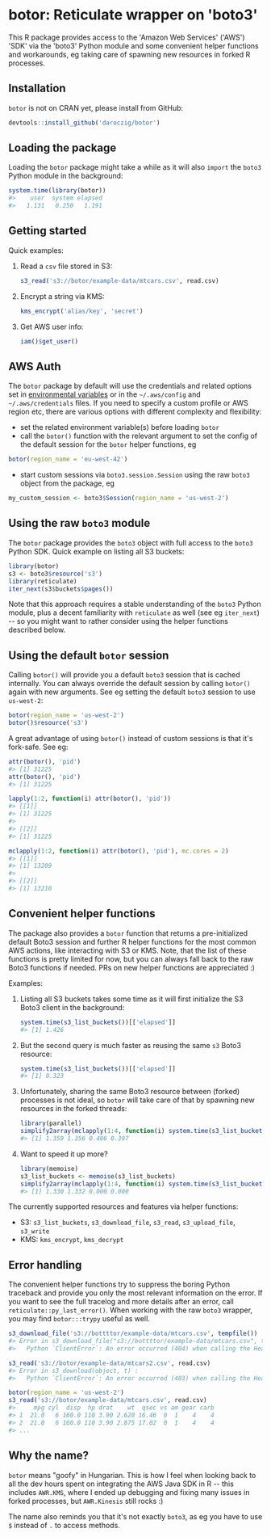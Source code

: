 # botor: Reticulate wrapper on 'boto3'

This R package provides access to the 'Amazon Web Services' ('AWS') 'SDK' via the 'boto3' Python module and some convenient helper functions and workarounds, eg taking care of spawning new resources in forked R processes.

## Installation

`botor` is not on CRAN yet, please install from GitHub:

```r
devtools::install_github('daroczig/botor')
```

## Loading the package

Loading the `botor` package might take a while as it will also `import` the `boto3` Python module in the background:

```r
system.time(library(botor))
#>    user  system elapsed 
#>   1.131   0.250   1.191
```

## Getting started

Quick examples:

1. Read a `csv` file stored in S3:

    ```r
    s3_read('s3://botor/example-data/mtcars.csv', read.csv)
    ```

2. Encrypt a string via KMS:

    ```r
    kms_encrypt('alias/key', 'secret')
    ```

3. Get AWS user info:

    ```r
    iam()$get_user()
    ```

## AWS Auth

The `botor` package by default will use the credentials and related options set in [environmental variables](https://boto3.amazonaws.com/v1/documentation/api/latest/guide/configuration.html#configuration) or in the `~/.aws/config` and `~/.aws/credentials` files. If you need to specify a custom profile or AWS region etc, there are various options with different complexity and flexibility:

* set the related environment variable(s) before loading `botor`
* call the `botor()` function with the relevant argument to set the config of the default session for the `botor` helper functions, eg

```r
botor(region_name = 'eu-west-42')
```

* start custom sessions via `boto3.session.Session` using the raw `boto3` object from the package, eg

```r
my_custom_session <- boto3$Session(region_name = 'us-west-2')
```

## Using the raw `boto3` module

The `botor` package provides the `boto3` object with full access to the `boto3` Python SDK. Quick example on listing all S3 buckets:

```r
library(botor)
s3 <- boto3$resource('s3')
library(reticulate)
iter_next(s3$buckets$pages())
```

Note that this approach requires a stable understanding of the `boto3` Python module, plus a decent familiarity with `reticulate` as well (see eg `iter_next`) -- so you might want to rather consider using the helper functions described below.

## Using the default `botor` session

Calling `botor()` will provide you a default `boto3` session that is cached internally. You can always override the default session by calling `botor()` again with new arguments. See eg setting the default `boto3` session to use `us-west-2`:

```r
botor(region_name = 'us-west-2')
botor()$resource('s3')
```

A great advantage of using `botor()` instead of custom sessions is that it's fork-safe. See eg:

```r
attr(botor(), 'pid')
#> [1] 31225
attr(botor(), 'pid')
#> [1] 31225

lapply(1:2, function(i) attr(botor(), 'pid'))
#> [[1]]
#> [1] 31225
#>
#> [[2]]
#> [1] 31225

mclapply(1:2, function(i) attr(botor(), 'pid'), mc.cores = 2)
#> [[1]]
#> [1] 13209
#> 
#> [[2]]
#> [1] 13210
```

## Convenient helper functions

The package also provides a `botor` function that returns a pre-initialized default Boto3 session and further R helper functions for the most common AWS actions, like interacting with S3 or KMS. Note, that the list of these functions is pretty limited for now, but you can always fall back to the raw Boto3 functions if needed. PRs on new helper functions are appreciated :)

Examples:

1. Listing all S3 buckets takes some time as it will first initialize the S3 Boto3 client in the background:

    ```r
    system.time(s3_list_buckets())[['elapsed']]
    #> [1] 1.426
    ```

2. But the second query is much faster as reusing the same `s3` Boto3 resource:

    ```r
    system.time(s3_list_buckets())[['elapsed']]
    #> [1] 0.323
    ```

3. Unfortunately, sharing the same Boto3 resource between (forked) processes is not ideal, so `botor` will take care of that by spawning new resources in the forked threads:

    ```r
    library(parallel)
    simplify2array(mclapply(1:4, function(i) system.time(s3_list_buckets())[['elapsed']], mc.cores = 2))
    #> [1] 1.359 1.356 0.406 0.397
    ```

4. Want to speed it up more?

    ```r
    library(memoise)
    s3_list_buckets <- memoise(s3_list_buckets)
    simplify2array(mclapply(1:4, function(i) system.time(s3_list_buckets())[['elapsed']], mc.cores = 2))
    #> [1] 1.330 1.332 0.000 0.000
    ```

The currently supported resources and features via helper functions:

* S3: `s3_list_buckets`, `s3_download_file`, `s3_read`, `s3_upload_file`, `s3_write`
* KMS: `kms_encrypt`, `kms_decrypt`


## Error handling

The convenient helper functions try to suppress the boring Python traceback and provide you only the most relevant information on the error. If you want to see the full tracelog and more details after an error, call `reticulate::py_last_error()`. When working with the raw `boto3` wrapper, you may find `botor:::trypy` useful as well.

```r
s3_download_file('s3://bottttor/example-data/mtcars.csv', tempfile())
#> Error in s3_download_file("s3://bottttor/example-data/mtcars.csv", tempfile()) : 
#>   Python `ClientError`: An error occurred (404) when calling the HeadObject operation: Not Found

s3_read('s3://botor/example-data/mtcars2.csv', read.csv)
#> Error in s3_download(object, t) : 
#>   Python `ClientError`: An error occurred (403) when calling the HeadObject operation: Forbidden

botor(region_name = 'us-west-2')
s3_read('s3://botor/example-data/mtcars.csv', read.csv)
#>     mpg cyl  disp  hp drat    wt  qsec vs am gear carb
#> 1  21.0   6 160.0 110 3.90 2.620 16.46  0  1    4    4
#> 2  21.0   6 160.0 110 3.90 2.875 17.02  0  1    4    4
#> ...
```

## Why the name?

`botor` means "goofy" in Hungarian. This is how I feel when looking back to all the dev hours spent on integrating the AWS Java SDK in R -- this includes `AWR.KMS`, where I ended up debugging and fixing many issues in forked processes, but `AWR.Kinesis` still rocks :)

The name also reminds you that it's not exactly `boto3`, as eg you have to use `$` instead of `.` to access methods.
